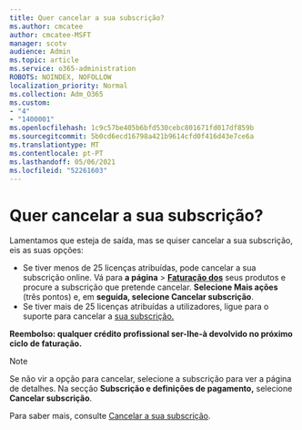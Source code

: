 ```yaml
---
title: Quer cancelar a sua subscrição?
ms.author: cmcatee
author: cmcatee-MSFT
manager: scotv
audience: Admin
ms.topic: article
ms.service: o365-administration
ROBOTS: NOINDEX, NOFOLLOW
localization_priority: Normal
ms.collection: Adm_O365
ms.custom:
- "4"
- "1400001"
ms.openlocfilehash: 1c9c57be405b6bfd530cebc801671fd017df859b
ms.sourcegitcommit: 5b0cd6ecd16798a421b9614cfd0f416d43e7ce6a
ms.translationtype: MT
ms.contentlocale: pt-PT
ms.lasthandoff: 05/06/2021
ms.locfileid: "52261603"
---
```

# <a name="canceling-your-subscription"></a>Quer cancelar a sua subscrição?

Lamentamos que esteja de saída, mas se quiser cancelar a sua subscrição, eis as suas opções:
  
- Se tiver menos de 25 licenças atribuídas, pode cancelar a sua subscrição online. Vá para **a página** \> **[Faturação dos](https://go.microsoft.com/fwlink/p/?linkid=842054)** seus produtos e procure a subscrição que pretende cancelar. **Selecione Mais ações** (três pontos) e, em **seguida, selecione Cancelar subscrição**.
- Se tiver mais de 25 licenças atribuídas a utilizadores, ligue para o suporte para cancelar a [sua subscrição.](/microsoft-365/admin/contact-support-for-business-products?view=o365-worldwide)
  
**Reembolso: qualquer crédito profissional ser-lhe-à devolvido no próximo ciclo de faturação.**

> [!NOTE]
> Se não vir a opção para cancelar, selecione a subscrição para ver a página de detalhes. Na secção **Subscrição e definições de pagamento,** selecione **Cancelar subscrição**.

Para saber mais, consulte [Cancelar a sua subscrição](https://docs.microsoft.com/microsoft-365/commerce/subscriptions/cancel-your-subscription).
